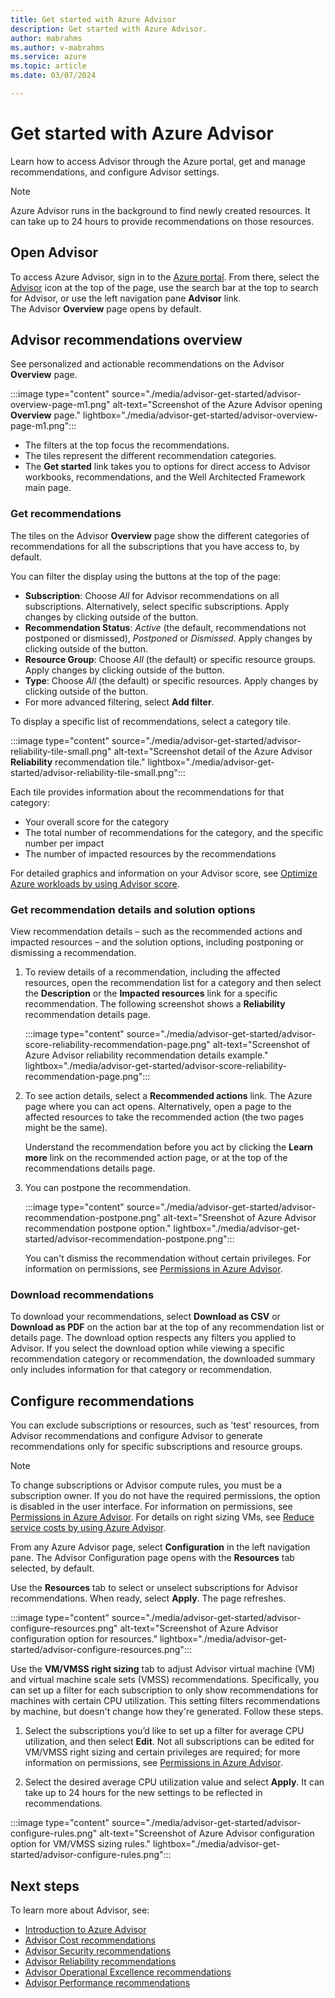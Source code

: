```yaml
---
title: Get started with Azure Advisor
description: Get started with Azure Advisor.
author: mabrahms
ms.author: v-mabrahms
ms.service: azure
ms.topic: article
ms.date: 03/07/2024

---
```


# Get started with Azure Advisor

Learn how to access Advisor through the Azure portal, get and manage recommendations, and configure Advisor settings.

> [!NOTE]
> Azure Advisor runs in the background to find newly created resources. It can take up to 24 hours to provide recommendations on those resources.

## Open Advisor

To access Azure Advisor, sign in to the [Azure portal](https://portal.azure.com). From there, select the [Advisor](https://aka.ms/azureadvisordashboard) icon at the top of the page, use the search bar at the top to search for Advisor, or use the left navigation pane **Advisor** link.<br> The Advisor **Overview** page opens by default.

## Advisor recommendations overview

See personalized and actionable recommendations on the Advisor **Overview** page.

:::image type="content" source="./media/advisor-get-started/advisor-overview-page-m1.png" alt-text="Screenshot of the Azure Advisor opening **Overview** page." lightbox="./media/advisor-get-started/advisor-overview-page-m1.png":::

* The filters at the top focus the recommendations.
* The tiles represent the different recommendation categories.
* The **Get started** link takes you to options for direct access to Advisor workbooks, recommendations, and the Well Architected Framework main page.

### Get recommendations

The tiles on the Advisor **Overview** page show the different categories of recommendations for all the subscriptions that you have access to, by default.

You can filter the display using the buttons at the top of the page:

* **Subscription**: Choose *All* for Advisor recommendations on all subscriptions. Alternatively, select specific subscriptions. Apply changes by clicking outside of the button.
* **Recommendation Status**: *Active* (the default, recommendations not postponed or dismissed), *Postponed* or *Dismissed*. Apply changes by clicking outside of the button.
* **Resource Group**: Choose *All* (the default) or specific resource groups. Apply changes by clicking outside of the button.
* **Type**: Choose *All* (the default) or specific resources. Apply changes by clicking outside of the button.
* For more advanced filtering, select **Add filter**.

To display a specific list of recommendations, select a category tile.

:::image type="content" source="./media/advisor-get-started/advisor-reliability-tile-small.png" alt-text="Screenshot detail of the Azure Advisor **Reliability** recommendation tile." lightbox="./media/advisor-get-started/advisor-reliability-tile-small.png":::

Each tile provides information about the recommendations for that category:

* Your overall score for the category
* The total number of recommendations for the category, and the specific number per impact
* The number of impacted resources by the recommendations

For detailed graphics and information on your Advisor score, see [Optimize Azure workloads by using Advisor score](/azure/advisor/azure-advisor-score).

### Get recommendation details and solution options

View recommendation details – such as the recommended actions and impacted resources – and the solution options, including postponing or dismissing a recommendation.

1. To review details of a recommendation, including the affected resources, open the recommendation list for a category and then select the **Description** or the **Impacted resources** link for a specific recommendation. The following screenshot shows a **Reliability** recommendation details page.

   :::image type="content" source="./media/advisor-get-started/advisor-score-reliability-recommendation-page.png" alt-text="Screenshot of Azure Advisor reliability recommendation details example." lightbox="./media/advisor-get-started/advisor-score-reliability-recommendation-page.png":::

1. To see action details, select a **Recommended actions** link. The Azure page where you can act opens. Alternatively, open a page to the affected resources to take the recommended action (the two pages might be the same).
  
   Understand the recommendation before you act by clicking the **Learn more** link on the recommended action page, or at the top of the recommendations details page.

1. You can postpone the recommendation.

   :::image type="content" source="./media/advisor-get-started/advisor-recommendation-postpone.png" alt-text="Sreenshot of Azure Advisor recommendation postpone option." lightbox="./media/advisor-get-started/advisor-recommendation-postpone.png":::

   You can't dismiss the recommendation without certain privileges. For information on permissions, see [Permissions in Azure Advisor](permissions.md).

### Download recommendations

To download your recommendations, select **Download as CSV** or **Download as PDF** on the action bar at the top of any recommendation list or details page. The download option respects any filters you applied to Advisor. If you select the download option while viewing a specific recommendation category or recommendation, the downloaded summary only includes information for that category or recommendation.

## Configure recommendations

You can exclude subscriptions or resources, such as 'test' resources, from Advisor recommendations and configure Advisor to generate recommendations only for specific subscriptions and resource groups.

> [!NOTE]
> To change subscriptions or Advisor compute rules, you must be a subscription owner.  If you do not have the required permissions, the option is disabled in the user interface. For information on permissions, see [Permissions in Azure Advisor](permissions.md). For details on right sizing VMs, see [Reduce service costs by using Azure Advisor](advisor-cost-recommendations.md).

From any Azure Advisor page, select **Configuration** in the left navigation pane. The Advisor Configuration page opens with the **Resources** tab selected, by default.

Use the **Resources** tab to select or unselect subscriptions for Advisor recommendations. When ready, select **Apply**. The page refreshes.

:::image type="content" source="./media/advisor-get-started/advisor-configure-resources.png" alt-text="Screenshot of Azure Advisor configuration option for resources." lightbox="./media/advisor-get-started/advisor-configure-resources.png":::

Use the **VM/VMSS right sizing** tab to adjust Advisor virtual machine (VM) and virtual machine scale sets (VMSS) recommendations. Specifically, you can set up a filter for each subscription to only show recommendations for machines with certain CPU utilization. This setting filters recommendations by machine, but doesn't change how they're generated. Follow these steps.

1. Select the subscriptions you’d like to set up a filter for average CPU utilization, and then select **Edit**. Not all subscriptions can be edited for VM/VMSS right sizing and certain privileges are required; for more information on permissions, see [Permissions in Azure Advisor](permissions.md).

1. Select the desired average CPU utilization value and select **Apply**. It can take up to 24 hours for the new settings to be reflected in recommendations.

  :::image type="content" source="./media/advisor-get-started/advisor-configure-rules.png" alt-text="Screenshot of Azure Advisor configuration option for VM/VMSS sizing rules." lightbox="./media/advisor-get-started/advisor-configure-rules.png":::

## Next steps

To learn more about Advisor, see:

- [Introduction to Azure Advisor](advisor-overview.md)
- [Advisor Cost recommendations](advisor-cost-recommendations.md)
- [Advisor Security recommendations](advisor-security-recommendations.md)
- [Advisor Reliability recommendations](advisor-high-availability-recommendations.md)
- [Advisor Operational Excellence recommendations](advisor-operational-excellence-recommendations.md)
- [Advisor Performance recommendations](advisor-performance-recommendations.md)
